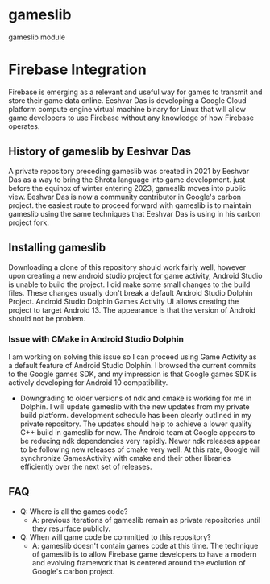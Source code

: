 # gameslib
gameslib module 
# Firebase Integration
Firebase is emerging as a relevant and useful
way for games to transmit and store their game data online.
Eeshvar Das is developing a Google Cloud platform compute engine virtual machine 
binary for Linux that 
will allow game developers
to use Firebase without any knowledge of how Firebase operates.
## History of gameslib by Eeshvar Das
A private repository preceding gameslib was created in 2021 by Eeshvar Das 
as a way to bring the Shrota language into game development.
just before the equinox of winter entering 2023,
gameslib moves into public view.
Eeshvar Das is now a community contributor in Google's carbon project.
the easiest route to proceed forward with gameslib
is to maintain gameslib
using the same techniques
that Eeshvar Das
is using in his carbon project fork.
## Installing gameslib
Downloading a clone of this repository should work fairly well, 
however upon creating a new android studio project for game activity,
Android Studio is unable to build the project.
I did make some small changes to the build files.
These changes usually don't break a default Android Studio Dolphin Project.
Android Studio Dolphin Games Activity UI allows creating the project 
to target Android 13.
The appearance is that the version of Android should not be problem.
### Issue with CMake in Android Studio Dolphin
I am working on solving this issue so I can proceed using Game Activity
as a default feature of Android Studio Dolphin.
I browsed the current commits to the Google games SDK,
and my impression is that Google games SDK is actively 
developing for Android 10 compatibility.
- Downgrading to older versions of ndk and cmake is working for me in Dolphin.
I will update gameslib with the new updates from my private build platform.
development schedule has been clearly outlined in my private repository.
The updates should help to achieve a lower quality C++ build in gameslib for now.
The Android team at Google appears to be reducing ndk dependencies very rapidly.
Newer ndk releases appear to be following new releases of cmake very well.
At this rate, Google will synchronize GamesActivity with cmake and their other libraries efficiently over the next set of releases.
## FAQ
- Q: Where is all the games code?
  - A: previous iterations of gameslib remain as private repositories
until they resurface publicly.
- Q: When will game code be committed to this repository?
  - A: gameslib doesn't contain games code at this time.
The technique of gameslib is to 
allow Firebase game developers 
to have a modern and evolving framework
that is centered around
the evolution of Google's carbon project.
